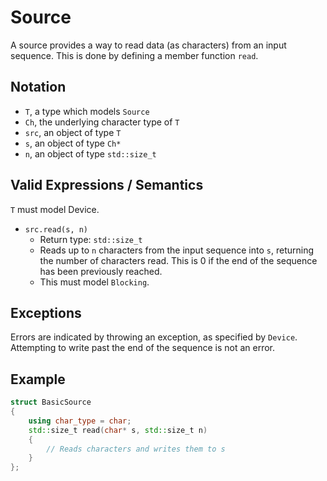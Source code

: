 # Source

A source provides a way to read data (as characters) from an input sequence.
This is done by defining a member function `read`.

## Notation

- `T`, a type which models `Source`
- `Ch`, the underlying character type of `T`
- `src`, an object of type `T`
- `s`, an object of type `Ch*`
- `n`, an object of type `std::size_t`

## Valid Expressions / Semantics

`T` must model Device.

- `src.read(s, n)`
	- Return type: `std::size_t`
	- Reads up to `n` characters from the input sequence into `s`,
	    returning the number of characters read. This is 0 if the end of the
	    sequence has been previously reached.
	- This must model `Blocking`.

## Exceptions

Errors are indicated by throwing an exception, as specified by `Device`.
Attempting to write past the end of the sequence is not an error.

## Example

``` c++
struct BasicSource
{
	using char_type = char;
	std::size_t read(char* s, std::size_t n)
	{
		// Reads characters and writes them to s
	}
};
```
